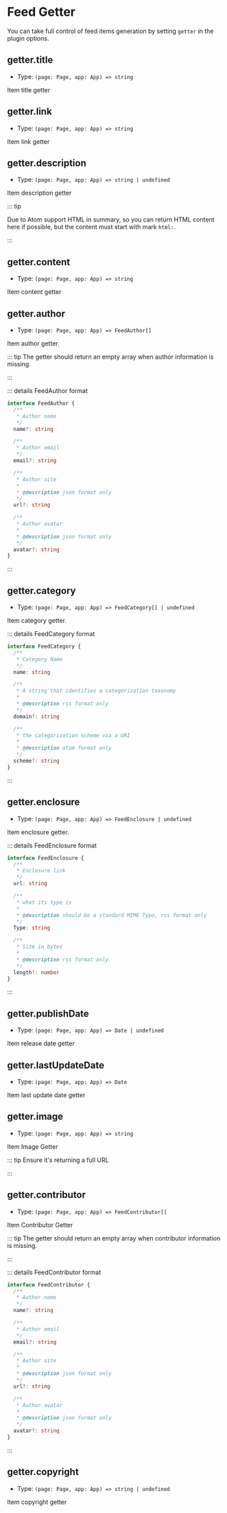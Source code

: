 # Feed Getter

You can take full control of feed items generation by setting `getter` in the plugin options.

## getter.title

- Type: `(page: Page, app: App) => string`

Item title getter

## getter.link

- Type: `(page: Page, app: App) => string`

Item link getter

## getter.description

- Type: `(page: Page, app: App) => string | undefined`

Item description getter

::: tip

Due to Atom support HTML in summary, so you can return HTML content here if possible, but the content must start with mark `html:`.

:::

## getter.content

- Type: `(page: Page, app: App) => string`

Item content getter

## getter.author

- Type: `(page: Page, app: App) => FeedAuthor[]`

Item author getter.

::: tip The getter should return an empty array when author information is missing.

:::

::: details FeedAuthor format

```ts
interface FeedAuthor {
  /**
   * Author name
   */
  name?: string

  /**
   * Author email
   */
  email?: string

  /**
   * Author site
   *
   * @description json format only
   */
  url?: string

  /**
   * Author avatar
   *
   * @description json format only
   */
  avatar?: string
}
```

:::

## getter.category

- Type: `(page: Page, app: App) => FeedCategory[] | undefined`

Item category getter.

::: details FeedCategory format

```ts
interface FeedCategory {
  /**
   * Category Name
   */
  name: string

  /**
   * A string that identifies a categorization taxonomy
   *
   * @description rss format only
   */
  domain?: string

  /**
   * the categorization scheme via a URI
   *
   * @description atom format only
   */
  scheme?: string
}
```

:::

## getter.enclosure

- Type: `(page: Page, app: App) => FeedEnclosure | undefined`

Item enclosure getter.

::: details FeedEnclosure format

```ts
interface FeedEnclosure {
  /**
   * Enclosure link
   */
  url: string

  /**
   * what its type is
   *
   * @description should be a standard MIME Type, rss format only
   */
  Type: string

  /**
   * Size in bytes
   *
   * @description rss format only
   */
  length?: number
}
```

:::

## getter.publishDate

- Type: `(page: Page, app: App) => Date | undefined`

Item release date getter

## getter.lastUpdateDate

- Type: `(page: Page, app: App) => Date`

Item last update date getter

## getter.image

- Type: `(page: Page, app: App) => string`

Item Image Getter

::: tip Ensure it's returning a full URL

:::

## getter.contributor

- Type: `(page: Page, app: App) => FeedContributor[]`

Item Contributor Getter

::: tip The getter should return an empty array when contributor information is missing.

:::

::: details FeedContributor format

```ts
interface FeedContributor {
  /**
   * Author name
   */
  name?: string

  /**
   * Author email
   */
  email?: string

  /**
   * Author site
   *
   * @description json format only
   */
  url?: string

  /**
   * Author avatar
   *
   * @description json format only
   */
  avatar?: string
}
```

:::

## getter.copyright

- Type: `(page: Page, app: App) => string | undefined`

Item copyright getter
